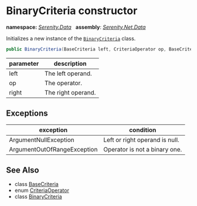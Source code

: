 # BinaryCriteria constructor
**namespace:** *[Serenity.Data](../../README.md#serenity.data-namespace)*   **assembly**: *[Serenity.Net.Data](../../README.md)*

Initializes a new instance of the [`BinaryCriteria`](../BinaryCriteria.md) class.

```csharp
public BinaryCriteria(BaseCriteria left, CriteriaOperator op, BaseCriteria right)
```

| parameter | description |
| --- | --- |
| left | The left operand. |
| op | The operator. |
| right | The right operand. |

## Exceptions

| exception | condition |
| --- | --- |
| ArgumentNullException | Left or right operand is null. |
| ArgumentOutOfRangeException | Operator is not a binary one. |

## See Also

* class [BaseCriteria](../BaseCriteria.md)
* enum [CriteriaOperator](../CriteriaOperator.md)
* class [BinaryCriteria](../BinaryCriteria.md)